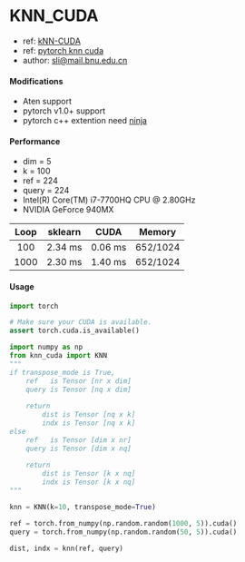 # KNN_CUDA

+ ref: [kNN-CUDA](https://github.com/vincentfpgarcia/kNN-CUDA)
+ ref: [pytorch knn cuda](https://github.com/chrischoy/pytorch_knn_cuda)
+ author: [sli@mail.bnu.edu.cn](sli@mail.bnu.edu.cn)

#### Modifications 
+ Aten support
+ pytorch v1.0+ support
+ pytorch c++ extention need [ninja](https://github.com/ninja-build/ninja) 

#### Performance

+ dim   = 5
+ k     = 100
+ ref   = 224
+ query = 224
+ Intel(R) Core(TM) i7-7700HQ CPU @ 2.80GHz
+ NVIDIA GeForce 940MX

| Loop   | sklearn | CUDA    | Memory   |
| :---:  | :---:   | :---:   | :---:    |
| 100    | 2.34 ms | 0.06 ms | 652/1024 |
| 1000   | 2.30 ms | 1.40 ms | 652/1024 |


#### Usage

```python
import torch

# Make sure your CUDA is available.
assert torch.cuda.is_available()

import numpy as np
from knn_cuda import KNN
"""
if transpose_mode is True, 
    ref   is Tensor [nr x dim]
    query is Tensor [nq x dim]
    
    return 
        dist is Tensor [nq x k]
        indx is Tensor [nq x k]
else
    ref   is Tensor [dim x nr]
    query is Tensor [dim x nq]
    
    return 
        dist is Tensor [k x nq]
        indx is Tensor [k x nq]
"""

knn = KNN(k=10, transpose_mode=True)

ref = torch.from_numpy(np.random.random(1000, 5)).cuda()
query = torch.from_numpy(np.random.random(50, 5)).cuda()

dist, indx = knn(ref, query)
```
